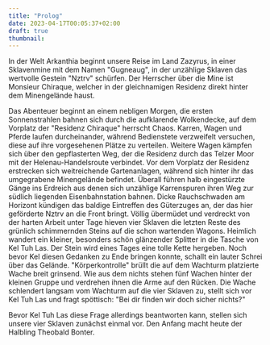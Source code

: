 ```yaml
---
title: "Prolog"
date: 2023-04-17T00:05:37+02:00
draft: true
thumbnail: 
---
```

In der Welt Arkanthia beginnt unsere Reise im Land Zazyrus, in einer Sklavenmine mit dem Namen "Gugneaug", in der unzählige Sklaven das wertvolle Gestein "Nztrv" schürfen. Der Herrscher über die Mine ist Monsieur Chiraque, welcher in der gleichnamigen Residenz direkt hinter dem Minengelände haust.

Das Abenteuer beginnt an einem nebligen Morgen, die ersten Sonnenstrahlen bahnen sich durch die aufklarende Wolkendecke, auf dem Vorplatz der "Residenz Chiraque" herrscht Chaos. Karren, Wagen und Pferde laufen durcheinander, während Bedienstete verzweifelt versuchen, diese auf ihre vorgesehenen Plätze
zu verteilen. Weitere Wagen kämpfen sich über den gepflasterten Weg, der die Residenz durch das Telzer Moor mit der Helenau-Handelsroute verbindet. Vor dem Vorplatz der Residenz erstrecken sich weitreichende Gartenanlagen, während sich hinter ihr das umgegrabene Minengelände befindet. Überall führen 
halb eingestürzte Gänge ins Erdreich aus denen sich unzählige Karrenspuren ihren Weg zur südlich liegenden Eisenbahnstation bahnen. Dicke Rauchschwaden am Horizont kündigen das baldige Eintreffen des Güterzuges an, der das hier geförderte Nztrv an die Front bringt. Völlig übermüdet und verdreckt von der
harten Arbeit unter Tage hieven vier Sklaven die letzten Reste des grünlich schimmernden Steins auf die schon wartenden Wagons. Heimlich wandert ein kleiner, besonders schön glänzender Splitter in die Tasche von Kel Tuh Las. Der Stein wird eines Tages eine tolle Kette hergeben. Noch bevor Kel diesen
Gedanken zu Ende bringen konnte, schallt ein lauter Schrei über das Gelände. "Körperkontrolle" brüllt die auf dem Wachturm platzierte Wache breit grinsend. Wie aus dem nichts stehen fünf Wachen hinter der kleinen Gruppe und verdrehen ihnen die Arme auf den Rücken. Die Wache schlendert langsam vom
Wachturm auf die vier Sklaven zu, stellt sich vor Kel Tuh Las und fragt spöttisch: "Bei dir finden wir doch sicher nichts?"

Bevor Kel Tuh Las diese Frage allerdings beantworten kann, stellen sich unsere vier Sklaven zunächst einmal vor. Den Anfang macht heute der Halbling Theobald Bonter.
